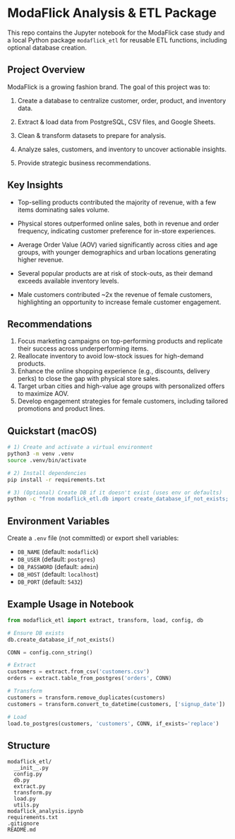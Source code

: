 # ModaFlick Analysis & ETL Package

This repo contains the Jupyter notebook for the ModaFlick case study and a local Python package `modaflick_etl` for reusable ETL functions, including optional database creation.

## Project Overview

ModaFlick is a growing fashion brand. The goal of this project was to:

1. Create a database to centralize customer, order, product, and inventory data.

2. Extract & load data from PostgreSQL, CSV files, and Google Sheets.

3. Clean & transform datasets to prepare for analysis.

4. Analyze sales, customers, and inventory to uncover actionable insights.

5. Provide strategic business recommendations.

## Key Insights

- Top-selling products contributed the majority of revenue, with a few items dominating sales volume.

- Physical stores outperformed online sales, both in revenue and order frequency, indicating customer preference for in-store experiences.

- Average Order Value (AOV) varied significantly across cities and age groups, with younger demographics and urban locations generating higher revenue.

- Several popular products are at risk of stock-outs, as their demand exceeds available inventory levels.

- Male customers contributed ~2x the revenue of female customers, highlighting an opportunity to increase female customer engagement.

## Recommendations

1. Focus marketing campaigns on top-performing products and replicate their success across underperforming items.
2. Reallocate inventory to avoid low-stock issues for high-demand products.
3. Enhance the online shopping experience (e.g., discounts, delivery perks) to close the gap with physical store sales.
4. Target urban cities and high-value age groups with personalized offers to maximize AOV.
5. Develop engagement strategies for female customers, including tailored promotions and product lines.

## Quickstart (macOS)

```bash
# 1) Create and activate a virtual environment
python3 -m venv .venv
source .venv/bin/activate

# 2) Install dependencies
pip install -r requirements.txt

# 3) (Optional) Create DB if it doesn't exist (uses env or defaults)
python -c "from modaflick_etl.db import create_database_if_not_exists; print('Created:', create_database_if_not_exists())"
```

## Environment Variables
Create a `.env` file (not committed) or export shell variables:

- `DB_NAME` (default: `modaflick`)
- `DB_USER` (default: `postgres`)
- `DB_PASSWORD` (default: `admin`)
- `DB_HOST` (default: `localhost`)
- `DB_PORT` (default: `5432`)

## Example Usage in Notebook

```python
from modaflick_etl import extract, transform, load, config, db

# Ensure DB exists
db.create_database_if_not_exists()

CONN = config.conn_string()

# Extract
customers = extract.from_csv('customers.csv')
orders = extract.table_from_postgres('orders', CONN)

# Transform
customers = transform.remove_duplicates(customers)
customers = transform.convert_to_datetime(customers, ['signup_date'])

# Load
load.to_postgres(customers, 'customers', CONN, if_exists='replace')
```

## Structure
```
modaflick_etl/
  __init__.py
  config.py
  db.py
  extract.py
  transform.py
  load.py
  utils.py
modaflick_analysis.ipynb
requirements.txt
.gitignore
README.md
```
